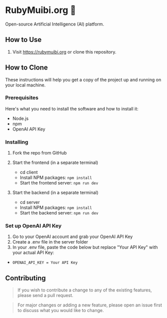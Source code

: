 # RubyMuibi.org 🤖

Open-source Artificial Intelligence (AI) platform.

## How to Use
1. Visit https://rubymuibi.org or clone this repository.

## How to Clone
These instructions will help you get a copy of the project up and running on your local machine.

### Prerequisites

Here's what you need to install the software and how to install it:

- Node.js
- npm
- OpenAI API Key

### Installing

1. Fork the repo from GitHub

2. Start the frontend (in a separate terminal)
    - cd client
    - Install NPM packages: `npm install`
    - Start the frontend server: `npm run dev`

3. Start the backend (in a separate terminal)
    - cd server
    - Install NPM packages: `npm install`
    - Start the backend server: `npm run dev`

### Set up OpenAI API Key
1. Go to your OpenAI account and grab your OpenAI API Key
2. Create a .env file in the server folder
3. In your .env file, paste the code below but replace "Your API Key" with your actual API Key:
  - `OPENAI_API_KEY = Your API Key`

## Contributing

>If you wish to contribute a change to any of the existing features, please send a pull request.

>For major changes or adding a new feature, please open an issue first to discuss what you would like to change.
